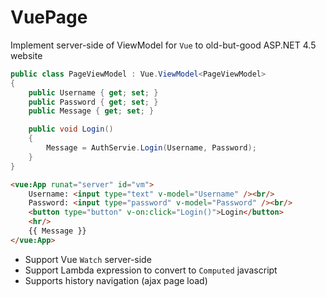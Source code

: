 # VuePage

Implement server-side of ViewModel for `Vue` to old-but-good ASP.NET 4.5 website

```C#
public class PageViewModel : Vue.ViewModel<PageViewModel>
{
    public Username { get; set; }
    public Password { get; set; }
    public Message { get; set; }

    public void Login()
    {
        Message = AuthServie.Login(Username, Password);
    }
}
```

```HTML
<vue:App runat="server" id="vm">
    Username: <input type="text" v-model="Username" /><br/>
    Password: <input type="password" v-model="Password" /><br/>
    <button type="button" v-on:click="Login()">Login</button>
    <hr/>
    {{ Message }}
</vue:App>
```

- Support Vue `Watch` server-side
- Support Lambda expression to convert to `Computed` javascript 
- Supports history navigation (ajax page load)



